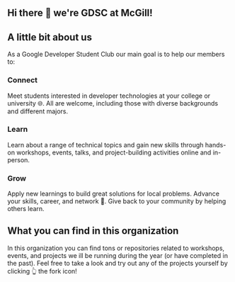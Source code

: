 ## Hi there 👋 we're GDSC at McGill! 

<!--

**Here are some ideas to get you started:**

🙋‍♀️ A short introduction - what is your organization all about?
🌈 Contribution guidelines - how can the community get involved?
👩‍💻 Useful resources - where can the community find your docs? Is there anything else the community should know?
🍿 Fun facts - what does your team eat for breakfast?
🧙 Remember, you can do mighty things with the power of [Markdown](https://docs.github.com/github/writing-on-github/getting-started-with-writing-and-formatting-on-github/basic-writing-and-formatting-syntax)
-->

## A little bit about us

As a Google Developer Student Club our main goal is to help our members to:

### Connect
Meet students interested in developer technologies at your college or university 🌐. All are welcome, including those with diverse backgrounds and different majors.
### Learn
Learn about a range of technical topics and gain new skills through hands-on workshops, events, talks, and project-building activities online and in-person.
### Grow
Apply new learnings to build great solutions for local problems. Advance your skills, career, and network 🚀. Give back to your community by helping others learn.

## What you can find in this organization

In this organization you can find tons or repositories related to workshops, events, and projects we ill be running during the year (or have completed in the past). Feel free to take a look and try out any of the projects yourself by clicking 👆 the fork icon!
